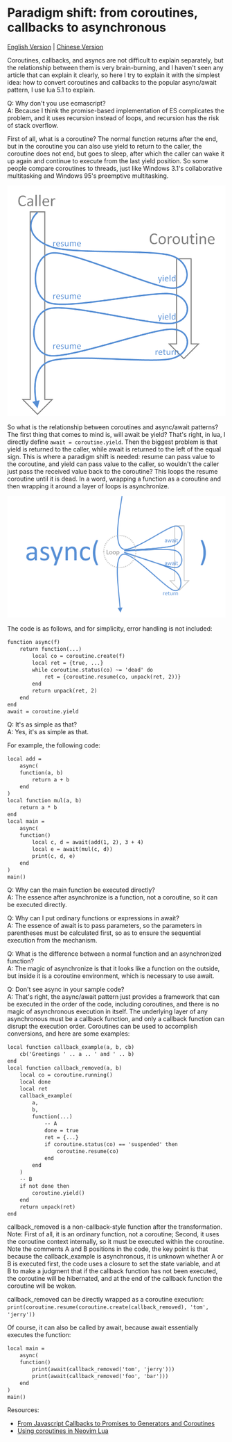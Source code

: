 # Paradigm shift: from coroutines, callbacks to asynchronous

[English Version](README.md) | [Chinese Version](README_zhCN.md)

Coroutines, callbacks, and asyncs are not difficult to explain separately, but the relationship between them is very brain-burning, and I haven't seen any article that can explain it clearly, so here I try to explain it with the simplest idea: how to convert coroutines and callbacks to the popular async/await pattern, I use lua 5.1 to explain.

Q: Why don't you use ecmascript? <br>
A: Because I think the promise-based implementation of ES complicates the problem, and it uses recursion instead of loops, and recursion has the risk of stack overflow.

First of all, what is a coroutine? The normal function returns after the end, but in the coroutine you can also use yield to return to the caller, the coroutine does not end, but goes to sleep, after which the caller can wake it up again and continue to execute from the last yield position. So some people compare coroutines to threads, just like Windows 3.1's collaborative multitasking and Windows 95's preemptive multitasking.

![](figure_1.png)

So what is the relationship between coroutines and async/await patterns? The first thing that comes to mind is, will await be yield? That's right, in lua, I directly define `await = coroutine.yield`. Then the biggest problem is that yield is returned to the caller, while await is returned to the left of the equal sign. This is where a paradigm shift is needed: resume can pass value to the coroutine, and yield can pass value to the caller, so wouldn't the caller just pass the received value back to the coroutine? This loops the resume coroutine until it is dead. In a word, wrapping a function as a coroutine and then wrapping it around a layer of loops is asynchronize.

![](figure_2.png)

The code is as follows, and for simplicity, error handling is not included:

```
function async(f)
    return function(...)
        local co = coroutine.create(f)
        local ret = {true, ...}
        while coroutine.status(co) ~= 'dead' do
            ret = {coroutine.resume(co, unpack(ret, 2))}
        end
        return unpack(ret, 2)
    end
end
await = coroutine.yield
```

Q: It's as simple as that? <br>
A: Yes, it's as simple as that.

For example, the following code:

```
local add =
    async(
    function(a, b)
        return a + b
    end
)
local function mul(a, b)
    return a * b
end
local main =
    async(
    function()
        local c, d = await(add(1, 2), 3 + 4)
        local e = await(mul(c, d))
        print(c, d, e)
    end
)
main()
```

Q: Why can the main function be executed directly? <br>
A: The essence after asynchronize is a function, not a coroutine, so it can be executed directly.

Q: Why can I put ordinary functions or expressions in await? <br>
A: The essence of await is to pass parameters, so the parameters in parentheses must be calculated first, so as to ensure the sequential execution from the mechanism.

Q: What is the difference between a normal function and an asynchronized function? <br>
A: The magic of asynchronize is that it looks like a function on the outside, but inside it is a coroutine environment, which is necessary to use await.

Q: Don't see async in your sample code? <br>
A: That's right, the async/await pattern just provides a framework that can be executed in the order of the code, including coroutines, and there is no magic of asynchronous execution in itself. The underlying layer of any asynchronous must be a callback function, and only a callback function can disrupt the execution order. Coroutines can be used to accomplish conversions, and here are some examples:

```
local function callback_example(a, b, cb)
    cb('Greetings ' .. a .. ' and ' .. b)
end
local function callback_removed(a, b)
    local co = coroutine.running()
    local done
    local ret
    callback_example(
        a,
        b,
        function(...)
            -- A
            done = true
            ret = {...}
            if coroutine.status(co) == 'suspended' then
                coroutine.resume(co)
            end
        end
    )
    -- B
    if not done then
        coroutine.yield()
    end
    return unpack(ret)
end
```

callback_removed is a non-callback-style function after the transformation. Note: First of all, it is an ordinary function, not a coroutine; Second, it uses the coroutine context internally, so it must be executed within the coroutine. Note the comments A and B positions in the code, the key point is that because the callback_example is asynchronous, it is unknown whether A or B is executed first, the code uses a closure to set the state variable, and at B to make a judgment that if the callback function has not been executed, the coroutine will be hibernated, and at the end of the callback function the coroutine will be woken.

callback_removed can be directly wrapped as a coroutine execution: `print(coroutine.resume(coroutine.create(callback_removed), 'tom', 'jerry'))`

Of course, it can also be called by await, because await essentially executes the function:

```
local main =
    async(
    function()
        print(await(callback_removed('tom', 'jerry')))
        print(await(callback_removed('foo', 'bar')))
    end
)
main()
```

Resources:

- [From Javascript Callbacks to Promises to Generators and Coroutines
](https://cscrunch.com/content/javascript-callbacks-promises-generators-and-coroutines)
- [Using coroutines in Neovim Lua
](https://gregorias.github.io/posts/using-coroutines-in-neovim-lua/)